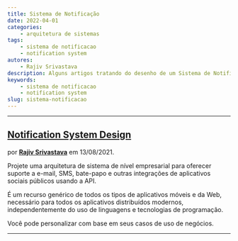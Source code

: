 ```yaml
---
title: Sistema de Notificação
date: 2022-04-01
categories:
    - arquitetura de sistemas
tags:
    - sistema de notificacao
    - notification system
autores:
    - Rajiv Srivastava
description: Alguns artigos tratando do desenho de um Sistema de Notificação.
keywords:
    - sistema de notificacao
    - notification system
slug: sistema-notificacao
---
```


---

## [Notification System Design](https://cloudificationzone.com/2021/08/13/notification-system-design/)

por [**Rajiv Srivastava**](/autores/rajiv-srivastava/) em 13/08/2021.

Projete uma arquitetura de sistema de nível empresarial para oferecer suporte a e-mail, SMS, bate-papo e outras integrações de aplicativos sociais públicos usando a API.

É um recurso genérico de todos os tipos de aplicativos móveis e da Web, necessário para todos os aplicativos distribuídos modernos, independentemente do uso de linguagens e tecnologias de programação.

Você pode personalizar com base em seus casos de uso de negócios.

---

